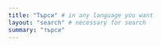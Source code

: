 ```yaml
---
title: "Търси" # in any language you want
layout: "search" # necessary for search
summary: "търси"
---
```

